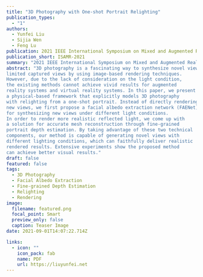 ```yaml
---
title: "3D Photography with One-shot Portrait Relighting"
publication_types:
  - "1"
authors:
  - Yunfei Liu
  - Sijia Wen
  - Feng Lu
publication: 2021 IEEE International Symposium on Mixed and Augmented Reality
publication_short: ISAMR-2021
summary: "2021 IEEE International Symposium on Mixed and Augmented Reality *(ISAMR-2021)*"
abstract: "3D photography is a fascinating way to synthesize novel views from
limited captured views by using image-based rendering techniques.
However, due to the lack of consideration on the light condition,
the existing methods cannot achieve vivid results for augmented
reality systems and virtual reality systems. In this paper, we present
a physical-based framework that explicitly models 3D photography
with relighting from a one-shot portrait. Instead of directly rendering
new views, we first propose a facial albedo extraction network (FAENet)
for synthesizing new views under different light conditions.
In order to render more realistic reflected light, we come up with
a solution for accurate mesh reconstruction through fine-grained
portrait depth estimation. By taking advantage of these two technical
components, our method is capable of generating novel views with
different lighting conditions, which can faithfully deliver realistic
rendered results. Extensive experiments show the proposed method
can achieve better visual results."
draft: false
featured: false
tags:
  - 3D Photography
  - Facial Albedo Extraction
  - Fine-grained Depth Estimation
  - Relighting
  - Rendering
image:
  filename: featured.png
  focal_point: Smart
  preview_only: false
  caption: Teaser Image
date: 2021-09-01T14:07:22.714Z

links:
  - icon: ""
    icon_pack: fab
    name: PDF
    url: https://liuyunfei.net
---
```

